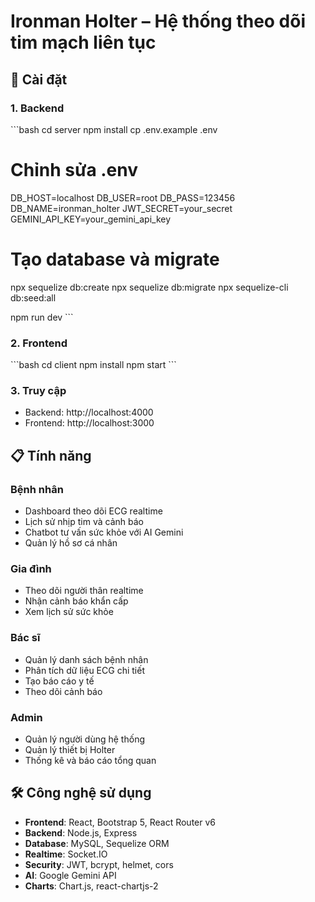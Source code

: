 # Ironman Holter – Hệ thống theo dõi tim mạch liên tục

## 🚀 Cài đặt

### 1. Backend
\`\`\`bash
cd server
npm install
cp .env.example .env
# Chỉnh sửa .env
DB_HOST=localhost
DB_USER=root
DB_PASS=123456
DB_NAME=ironman_holter
JWT_SECRET=your_secret
GEMINI_API_KEY=your_gemini_api_key

# Tạo database và migrate
npx sequelize db:create
npx sequelize db:migrate
npx sequelize-cli db:seed:all

npm run dev
\`\`\`

### 2. Frontend
\`\`\`bash
cd client
npm install
npm start
\`\`\`

### 3. Truy cập

- Backend: http://localhost:4000
- Frontend: http://localhost:3000

## 📋 Tính năng

### Bệnh nhân
- Dashboard theo dõi ECG realtime
- Lịch sử nhịp tim và cảnh báo
- Chatbot tư vấn sức khỏe với AI Gemini
- Quản lý hồ sơ cá nhân

### Gia đình
- Theo dõi người thân realtime
- Nhận cảnh báo khẩn cấp
- Xem lịch sử sức khỏe

### Bác sĩ
- Quản lý danh sách bệnh nhân
- Phân tích dữ liệu ECG chi tiết
- Tạo báo cáo y tế
- Theo dõi cảnh báo

### Admin
- Quản lý người dùng hệ thống
- Quản lý thiết bị Holter
- Thống kê và báo cáo tổng quan

## 🛠️ Công nghệ sử dụng

- **Frontend**: React, Bootstrap 5, React Router v6
- **Backend**: Node.js, Express
- **Database**: MySQL, Sequelize ORM
- **Realtime**: Socket.IO
- **Security**: JWT, bcrypt, helmet, cors
- **AI**: Google Gemini API
- **Charts**: Chart.js, react-chartjs-2

